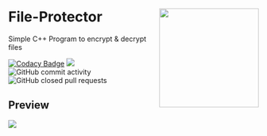 # File-Protector <img align="right" width="200" height="200" src="https://user-images.githubusercontent.com/32968964/129413089-6e66762e-de7e-4d2c-9a80-6eeea6d3cf24.png">

Simple C++ Program to encrypt &amp; decrypt files 

[![Codacy Badge](https://app.codacy.com/project/badge/Grade/1f013839ceb944bbb82128a0338816b3)](https://www.codacy.com/gh/timweissenfels/File-Protector/dashboard?utm_source=github.com&amp;utm_medium=referral&amp;utm_content=timweissenfels/File-Protector&amp;utm_campaign=Badge_Grade)
![](https://img.shields.io/github/issues/timweissenfels/File-Protector?style=flat)
![GitHub commit activity](https://img.shields.io/github/commit-activity/m/timweissenfels/File-Protector?style=flatt)
![GitHub closed pull requests](https://img.shields.io/github/issues-pr-closed-raw/timweissenfels/File-Protector?style=flatt)
## Preview

![](https://media.discordapp.net/attachments/318055119302295552/871110321803251792/Unbenannt.png?width=1569&height=984)
